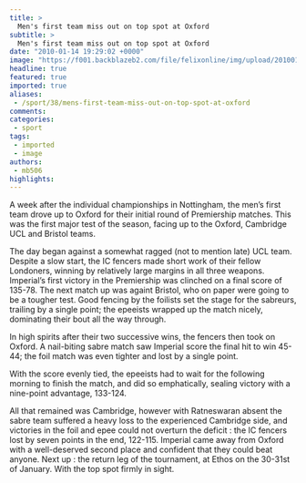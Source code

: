 ```yaml
---
title: >
  Men's first team miss out on top spot at Oxford
subtitle: >
  Men's first team miss out on top spot at Oxford
date: "2010-01-14 19:29:02 +0000"
image: "https://f001.backblazeb2.com/file/felixonline/img/upload/201001141927-rsp07-fencing2.jpg"
headline: true
featured: true
imported: true
aliases:
 - /sport/38/mens-first-team-miss-out-on-top-spot-at-oxford
comments:
categories:
 - sport
tags:
 - imported
 - image
authors:
 - mb506
highlights:
---
```


A week after the individual championships in Nottingham, the men’s first team drove up to Oxford for their initial round of Premiership matches. This was the first major test of the season, facing up to the Oxford, Cambridge UCL and Bristol teams.

The day began against a somewhat ragged (not to mention late) UCL team. Despite a slow start, the IC fencers made short work of their fellow Londoners, winning by relatively large margins in all three weapons. Imperial’s first victory in the Premiership was clinched on a final score of 135-78. The next match up was againt Bristol, who on paper were going to be a tougher test. Good fencing by the foilists set the stage for the sabreurs, trailing by a single point; the epeeists wrapped up the match nicely, dominating their bout all the way through.

In high spirits after their two successive wins, the fencers then took on Oxford. A nail-biting sabre match saw Imperial score the final hit to win 45-44; the foil match was even tighter and lost by a single point.

With the score evenly tied, the epeeists had to wait for the following morning to finish the match, and did so emphatically, sealing victory with a nine-point advantage, 133-124.

All that remained was Cambridge, however with Ratneswaran absent the sabre team suffered a heavy loss to the experienced Cambridge side, and victories in the foil and epee could not overturn the deficit : the IC fencers lost by seven points in the end, 122-115. Imperial came away from Oxford with a well-deserved second place and confident that they could beat anyone. Next up : the return leg of the tournament, at Ethos on the 30-31st of January. With the top spot firmly in sight.

